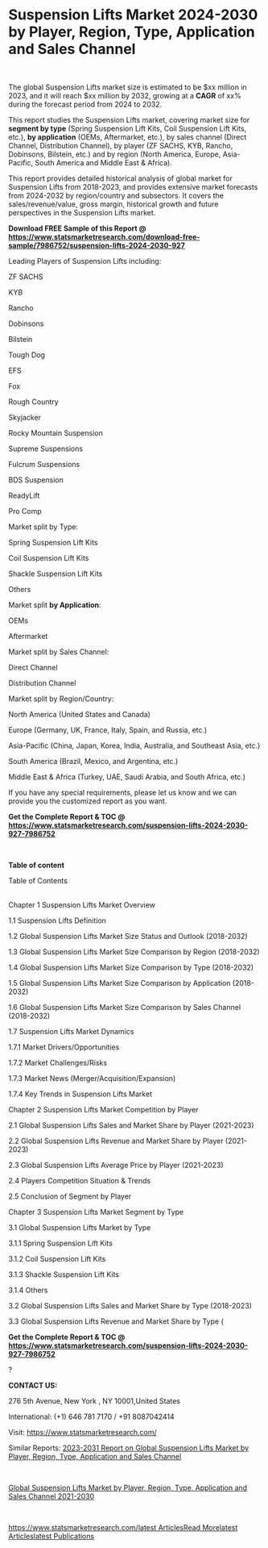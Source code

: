 <h1>Suspension Lifts Market 2024-2030 by Player, Region, Type, Application and Sales Channel</h1><br/><p>The global Suspension Lifts market size is estimated to be $xx million in 2023, and it will reach $xx million by 2032, growing at a <strong>CAGR</strong> of xx% during the forecast period from 2024 to 2032.</p>
 
 
 
 <p>This report studies the Suspension Lifts market, covering market size for <strong>segment by type</strong> (Spring Suspension Lift Kits, Coil Suspension Lift Kits, etc.), <strong>by application</strong> (OEMs, Aftermarket, etc.), by sales channel (Direct Channel, Distribution Channel), by player (ZF SACHS, KYB, Rancho, Dobinsons, Bilstein, etc.) and by region (North America, Europe, Asia-Pacific, South America and Middle East & Africa).</p>
 
 
 
 <p>This report provides detailed historical analysis of global market for Suspension Lifts from 2018-2023, and provides extensive market forecasts from 2024-2032 by region/country and subsectors. It covers the sales/revenue/value, gross margin, historical growth and future perspectives in the Suspension Lifts market.</p>
 
 
 
 <p><strong>Download FREE Sample of this Report @ <a href="https://www.statsmarketresearch.com/download-free-sample/7986752/suspension-lifts-2024-2030-927">https://www.statsmarketresearch.com/download-free-sample/7986752/suspension-lifts-2024-2030-927</a></strong></p>
 
 
 
 <p>Leading Players of Suspension Lifts including:</p>
 
 
 
 <p>ZF SACHS</p>
 
 
 
 <p>KYB</p>
 
 
 
 <p>Rancho</p>
 
 
 
 <p>Dobinsons</p>
 
 
 
 <p>Bilstein</p>
 
 
 
 <p>Tough Dog</p>
 
 
 
 <p>EFS</p>
 
 
 
 <p>Fox</p>
 
 
 
 <p>Rough Country</p>
 
 
 
 <p>Skyjacker</p>
 
 
 
 <p>Rocky Mountain Suspension</p>
 
 
 
 <p>Supreme Suspensions</p>
 
 
 
 <p>Fulcrum Suspensions</p>
 
 
 
 <p>BDS Suspension</p>
 
 
 
 <p>ReadyLift</p>
 
 
 
 <p>Pro Comp</p>
 
 
 
 <p>Market split by Type:</p>
 
 
 
 <p>Spring Suspension Lift Kits</p>
 
 
 
 <p>Coil Suspension Lift Kits</p>
 
 
 
 <p>Shackle Suspension Lift Kits</p>
 
 
 
 <p>Others</p>
 
 
 
 <p>Market split <strong>by Application</strong>:</p>
 
 
 
 <p>OEMs</p>
 
 
 
 <p>Aftermarket</p>
 
 
 
 <p>Market split by Sales Channel:</p>
 
 
 
 <p>Direct Channel</p>
 
 
 
 <p>Distribution Channel</p>
 
 
 
 <p>Market split by Region/Country:</p>
 
 
 
 <p>North America (United States and Canada)</p>
 
 
 
 <p>Europe (Germany, UK, France, Italy, Spain, and Russia, etc.)</p>
 
 
 
 <p>Asia-Pacific (China, Japan, Korea, India, Australia, and Southeast Asia, etc.)</p>
 
 
 
 <p>South America (Brazil, Mexico, and Argentina, etc.)</p>
 
 
 
 <p>Middle East & Africa (Turkey, UAE, Saudi Arabia, and South Africa, etc.)</p>
 
 
 
 <p>If you have any special requirements, please let us know and we can provide you the customized report as you want.</p>
 
 
 
 <div><b>Get the Complete Report & TOC @ <a href="https://www.statsmarketresearch.com/suspension-lifts-2024-2030-927-7986752">https://www.statsmarketresearch.com/suspension-lifts-2024-2030-927-7986752</a></b></div>
 
 
 
 <p><br />
 
 <b>Table of content</b></p>
 
 
 
 <p>Table of Contents<br />
 
 <br />
 
 Chapter 1 Suspension Lifts Market Overview<br />
 
 1.1 Suspension Lifts Definition<br />
 
 1.2 Global Suspension Lifts Market Size Status and Outlook (2018-2032)<br />
 
 1.3 Global Suspension Lifts Market Size Comparison by Region (2018-2032)<br />
 
 1.4 Global Suspension Lifts Market Size Comparison by Type (2018-2032)<br />
 
 1.5 Global Suspension Lifts Market Size Comparison by Application (2018-2032)<br />
 
 1.6 Global Suspension Lifts Market Size Comparison by Sales Channel (2018-2032)<br />
 
 1.7 Suspension Lifts Market Dynamics<br />
 
 1.7.1 Market Drivers/Opportunities<br />
 
 1.7.2 Market Challenges/Risks<br />
 
 1.7.3 Market News (Merger/Acquisition/Expansion)<br />
 
 1.7.4 Key Trends in Suspension Lifts Market<br />
 
 Chapter 2 Suspension Lifts Market Competition by Player<br />
 
 2.1 Global Suspension Lifts Sales and Market Share by Player (2021-2023)<br />
 
 2.2 Global Suspension Lifts Revenue and Market Share by Player (2021-2023)<br />
 
 2.3 Global Suspension Lifts Average Price by Player (2021-2023)<br />
 
 2.4 Players Competition Situation & Trends<br />
 
 2.5 Conclusion of Segment by Player<br />
 
 Chapter 3 Suspension Lifts Market Segment by Type<br />
 
 3.1 Global Suspension Lifts Market by Type<br />
 
 3.1.1 Spring Suspension Lift Kits<br />
 
 3.1.2 Coil Suspension Lift Kits<br />
 
 3.1.3 Shackle Suspension Lift Kits<br />
 
 3.1.4 Others<br />
 
 3.2 Global Suspension Lifts Sales and Market Share by Type (2018-2023)<br />
 
 3.3 Global Suspension Lifts Revenue and Market Share by Type (</p>
 
 
 
 <div><b>Get the Complete Report & TOC @ <a href="https://www.statsmarketresearch.com/suspension-lifts-2024-2030-927-7986752">https://www.statsmarketresearch.com/suspension-lifts-2024-2030-927-7986752</a></b></div>
 
 
 
 <p>? </p>
 
 
 
 <p><b>CONTACT US:</b><br />
 
 276 5th Avenue, New York , NY 10001,United States<br />
 
 International: (+1) 646 781 7170 / +91 8087042414<br />
 
 Visit: <a href="https://www.statsmarketresearch.com/">https://www.statsmarketresearch.com/</a><br />
 
 Similar Reports: <a href="https://www.statsmarketresearch.com/suspension-lifts-2024-2030-927-7986752">2023-2031 Report on Global Suspension Lifts Market by Player, Region, Type, Application and Sales Channel</a><br />
 
 <br />
 
 <a href="https://www.statsmarketresearch.com/suspension-lifts-2024-2030-927-7986752">Global Suspension Lifts Market by Player, Region, Type, Application and Sales Channel 2021-2030</a><br />
 
 <br />
 
 <a href="https://gyeongbokgung.com">https://www.statsmarketresearch.com/</a><a href="https://hallyeomaritime.com">latest Articles</a><a href="https://jingwansa.com">Read More</a><a href="https://nguoiviet.jp/">latest Articles</a><a href="https://www.intelmarketresearch.com/">latest Publications</a></p>